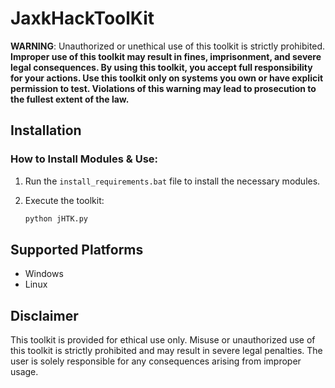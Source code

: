 # JaxkHackToolKit

**WARNING**: Unauthorized or unethical use of this toolkit is strictly prohibited. **Improper use of this toolkit may result in fines, imprisonment, and severe legal consequences. By using this toolkit, you accept full responsibility for your actions. Use this toolkit only on systems you own or have explicit permission to test. Violations of this warning may lead to prosecution to the fullest extent of the law.**

## Installation

### How to Install Modules & Use:
1. Run the `install_requirements.bat` file to install the necessary modules.

2. Execute the toolkit:
   ```bash
   python jHTK.py
   ```

## Supported Platforms

- Windows
- Linux

## Disclaimer
This toolkit is provided for ethical use only. Misuse or unauthorized use of this toolkit is strictly prohibited and may result in severe legal penalties. The user is solely responsible for any consequences arising from improper usage.